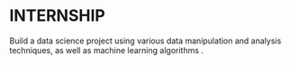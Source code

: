 # INTERNSHIP
Build a data science project using various data manipulation and analysis techniques, as well as machine learning algorithms .
